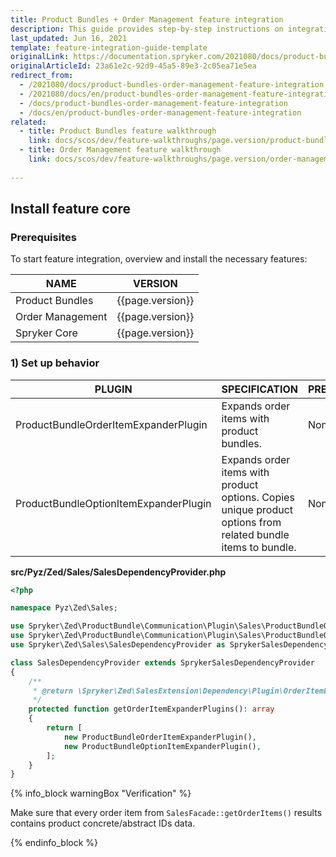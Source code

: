 ```yaml
---
title: Product Bundles + Order Management feature integration
description: This guide provides step-by-step instructions on integrating Product Bundles + Cart feature into your project.
last_updated: Jun 16, 2021
template: feature-integration-guide-template
originalLink: https://documentation.spryker.com/2021080/docs/product-bundles-order-management-feature-integration
originalArticleId: 23a61e2c-92d9-45a5-89e3-2c05ea71e5ea
redirect_from:
  - /2021080/docs/product-bundles-order-management-feature-integration
  - /2021080/docs/en/product-bundles-order-management-feature-integration
  - /docs/product-bundles-order-management-feature-integration
  - /docs/en/product-bundles-order-management-feature-integration
related:
  - title: Product Bundles feature walkthrough
    link: docs/scos/dev/feature-walkthroughs/page.version/product-bundles-feature-walkthrough.html
  - title: Order Management feature walkthrough
	link: docs/scos/dev/feature-walkthroughs/page.version/order-management-feature-walkthrough/order-management-feature-wakthrough.html
  
---
```


## Install feature core

### Prerequisites

To start feature integration, overview and install the necessary features:

| NAME | VERSION |
| --- | --- |
| Product Bundles | {{page.version}} |
| Order Management | {{page.version}} |
| Spryker Core | {{page.version}} |

### 1) Set up behavior


| PLUGIN | SPECIFICATION | PREREQUISITES | NAMESPACE |
| --- | --- | --- | --- |
| ProductBundleOrderItemExpanderPlugin | Expands order items with product bundles. | None | Spryker\Zed\ProductBundle\Communication\Plugin\Sales |
| ProductBundleOptionItemExpanderPlugin | Expands order items with product options. Copies unique product options from related bundle items to bundle. | None | Spryker\Zed\ProductBundle\Communication\Plugin\Sales |

**src/Pyz/Zed/Sales/SalesDependencyProvider.php**

```php
<?php

namespace Pyz\Zed\Sales;

use Spryker\Zed\ProductBundle\Communication\Plugin\Sales\ProductBundleOptionItemExpanderPlugin;
use Spryker\Zed\ProductBundle\Communication\Plugin\Sales\ProductBundleOrderItemExpanderPlugin;
use Spryker\Zed\Sales\SalesDependencyProvider as SprykerSalesDependencyProvider;

class SalesDependencyProvider extends SprykerSalesDependencyProvider
{
    /**
     * @return \Spryker\Zed\SalesExtension\Dependency\Plugin\OrderItemExpanderPluginInterface[]
     */
    protected function getOrderItemExpanderPlugins(): array
    {
        return [
            new ProductBundleOrderItemExpanderPlugin(),
            new ProductBundleOptionItemExpanderPlugin(),
        ];
    }
}
```

{% info_block warningBox "Verification" %}

Make sure that every order item from `SalesFacade::getOrderItems()` results contains product concrete/abstract IDs data.

{% endinfo_block %}
